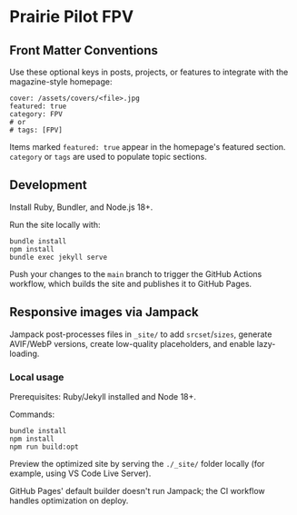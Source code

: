 # Prairie Pilot FPV

## Front Matter Conventions

Use these optional keys in posts, projects, or features to integrate with the magazine-style homepage:

```
cover: /assets/covers/<file>.jpg
featured: true
category: FPV
# or
# tags: [FPV]
```

Items marked `featured: true` appear in the homepage's featured section.
`category` or `tags` are used to populate topic sections.

## Development

Install Ruby, Bundler, and Node.js 18+.

Run the site locally with:

```
bundle install
npm install
bundle exec jekyll serve
```

Push your changes to the `main` branch to trigger the GitHub Actions workflow, which builds the site and publishes it to GitHub Pages.

## Responsive images via Jampack

Jampack post-processes files in `_site/` to add `srcset`/`sizes`, generate AVIF/WebP versions, create low-quality placeholders, and enable lazy-loading.

### Local usage

Prerequisites: Ruby/Jekyll installed and Node 18+.

Commands:

```
bundle install
npm install
npm run build:opt
```

Preview the optimized site by serving the `./_site/` folder locally (for example, using VS Code Live Server).

GitHub Pages' default builder doesn't run Jampack; the CI workflow handles optimization on deploy.
